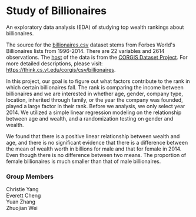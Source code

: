 # Study of Billionaires

An exploratory data analysis (EDA) of studying top wealth rankings about billionaires.

The source for the [billionaires.csv](https://think.cs.vt.edu/corgis/datasets/csv/billionaires/billionaires.csv) dataset stems from Forbes World's Billionaires lists from 1996-2014. There are 22 variables and 2614 observations. The [host](https://think.cs.vt.edu/corgis/csv/billionaires/) of the data is from the [CORGIS Dataset Project](https://corgis-edu.github.io/corgis/). For more detailed descriptions, please visit: <https://think.cs.vt.edu/corgis/csv/billionaires>.

In this project, our goal is to figure out what factors contribute to the rank in which certain billionaires fall. The rank is comparing the income between billionaires and we are interested in whether age, gender, company type, location, inherited through family, or the year the company was founded, played a large factor in their rank. Before we analysis, we only select year 2014. We utilized a simple linear regression modeling on the relationship between age and wealth, and a randomization testing on gender and wealth. 

We found that there is a positive linear relationship between wealth and age, and there is no significant evidence that there is a difference between the mean of wealth worth in billions for male and that for female in 2014. Even though there is no difference between two means. The proportion of female billionaires is much smaller than that of male billionaires.

### Group Members

Christie Yang  
Everett Cheng  
Yuan Zhang  
Zhuojian Wei

